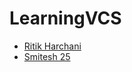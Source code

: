 # LearningVCS

- [Ritik Harchani](https://github.com/harchani-ritik)
- [Smitesh 25](https://github.com/Smitesh25)
